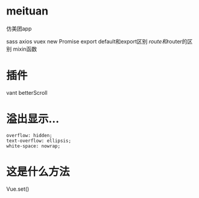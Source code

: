 # meituan
仿美团app

sass
axios
vuex
new Promise
export default和export区别
$route和$router的区别
mixin函数

# 插件
vant
betterScroll

# 溢出显示...
```
overflow: hidden;
text-overflow: ellipsis;
white-space: nowrap;
```

# 这是什么方法
Vue.set()
